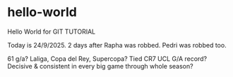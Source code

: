 # hello-world
Hello World for GIT TUTORIAL

Today is 24/9/2025. 
2 days after Rapha was robbed. Pedri was robbed too. 

61 g/a? Laliga, Copa del Rey, Supercopa? Tied CR7 UCL G/A record? Decisive & consistent in every big game through whole season?
